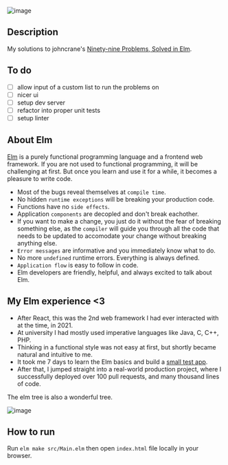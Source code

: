 ![image](https://github.com/robertlisaru/elm-exercises/assets/40792547/9a2e1778-1e23-4ac0-8689-c0470aad64b8)

## Description
My solutions to johncrane's [Ninety-nine Problems, Solved in Elm](https://johncrane.gitbooks.io/ninety-nine-elm-problems/content/).

## To do
- [ ] allow input of a custom list to run the problems on
- [ ] nicer ui
- [ ] setup dev server
- [ ] refactor into proper unit tests
- [ ] setup linter

## About Elm
[Elm](https://elm-lang.org/) is a purely functional programming language and a frontend web framework. If you are not used to functional programming, it will be challenging at first. But once you learn and use it for a while, it becomes a pleasure to write code. 
- Most of the bugs reveal themselves at `compile time`.
- No hidden `runtime exceptions` will be breaking your production code.
- Functions have no `side effects`.
- Application `components` are decopled and don't break eachother.
- If you want to make a change, you just do it without the fear of breaking something else, as the `compiler` will guide you through all the code that needs to be updated to accomodate your change without breaking anything else.
- `Error messages` are informative and you immediately know what to do.
- No more `undefined` runtime errors. Everything is always defined.
- `Application flow` is easy to follow in code.
- Elm developers are friendly, helpful, and always excited to talk about Elm.

## My Elm experience <3
- After React, this was the 2nd web framework I had ever interacted with at the time, in 2021.
- At university I had mostly used imperative languages like Java, C, C++, PHP.
- Thinking in a functional style was not easy at first, but shortly became natural and intuitive to me.
- It took me 7 days to learn the Elm basics and build a [small test app](https://github.com/robertlisaru/elm-todos-app).
- After that, I jumped straight into a real-world production project, where I successfully deployed over 100 pull requests, and many thousand lines of code.

The elm tree is also a wonderful tree.

![image](https://github.com/robertlisaru/elm-exercises/assets/40792547/34d16f6f-3f13-4c66-b845-8a57cf5d4fd8)


## How to run
Run `elm make src/Main.elm` then open `index.html` file locally in your browser.
